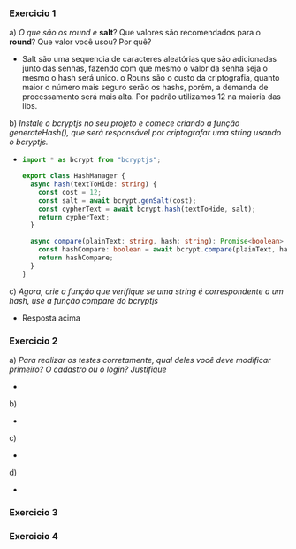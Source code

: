### Exercicio 1

a) *O que são os* *round* *e* **salt**? Que valores são recomendados para o **round**? Que valor você usou? Por quê?

- Salt são uma sequencia de caracteres aleatórias que são adicionadas junto das senhas, fazendo com que mesmo o valor da senha seja o mesmo o hash será unico. o Rouns são o custo da criptografia, quanto maior o número mais seguro serão os hashs, porém, a demanda de processamento será mais alta. Por padrão utilizamos 12 na maioria das libs.

b)  *Instale o bcryptjs no seu projeto e comece criando a função generateHash(), que será responsável por* *criptografar* *uma string usando o bcryptjs.*

- ```typescript
  import * as bcrypt from "bcryptjs";
  
  export class HashManager {
    async hash(textToHide: string) {
      const cost = 12;
      const salt = await bcrypt.genSalt(cost);
      const cypherText = await bcrypt.hash(textToHide, salt);
      return cypherText;
    }
  
    async compare(plainText: string, hash: string): Promise<boolean> {
      const hashCompare: boolean = await bcrypt.compare(plainText, hash);
      return hashCompare;
    }
  }
  ```

c) *Agora, crie a função que verifique se uma string é correspondente a um hash, use a função* *compare* *do bcryptjs*

- Resposta acima

### Exercicio 2

a)  *Para realizar os testes corretamente, qual deles você deve modificar primeiro? O cadastro ou o login? Justifique*

- 

b)

- 

c) 

- 

d)

- 

### Exercicio 3

### Exercicio 4

### 